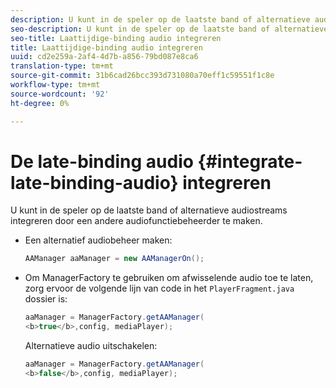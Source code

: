 ```yaml
---
description: U kunt in de speler op de laatste band of alternatieve audiostreams integreren door een andere audiofunctiebeheerder te maken.
seo-description: U kunt in de speler op de laatste band of alternatieve audiostreams integreren door een andere audiofunctiebeheerder te maken.
seo-title: Laattijdige-binding audio integreren
title: Laattijdige-binding audio integreren
uuid: cd2e259a-2af4-4d7b-a856-79bd087e8ca6
translation-type: tm+mt
source-git-commit: 31b6cad26bcc393d731080a70eff1c59551f1c8e
workflow-type: tm+mt
source-wordcount: '92'
ht-degree: 0%

---
```



# De late-binding audio {#integrate-late-binding-audio} integreren

U kunt in de speler op de laatste band of alternatieve audiostreams integreren door een andere audiofunctiebeheerder te maken.

* Een alternatief audiobeheer maken:

   ```java
   AAManager aaManager = new AAManagerOn(); 
   ```

* Om ManagerFactory te gebruiken om afwisselende audio toe te laten, zorg ervoor de volgende lijn van code in het `PlayerFragment.java` dossier is:

   ```java
   aaManager = ManagerFactory.getAAManager( 
   <b>true</b>,config, mediaPlayer);
   ```

   Alternatieve audio uitschakelen:

   ```java
   aaManager = ManagerFactory.getAAManager( 
   <b>false</b>,config, mediaPlayer);
   ```

